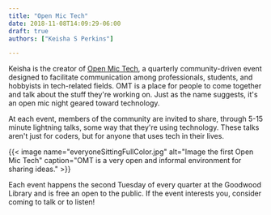 ```yaml
---
title: "Open Mic Tech"
date: 2018-11-08T14:09:29-06:00
draft: true
authors: ["Keisha S Perkins"]

---
```


Keisha is the creator of <a target="_blank" href="https://www.openmictech.com/">Open Mic Tech</a>, a quarterly community-driven event designed to facilitate communication among professionals, students, and hobbyists in tech-related fields. OMT is a place for people to come together and talk about the stuff they're working on. Just as the name suggests, it's an open mic night geared toward technology.

At each event, members of the community are invited to share, through 5-15 minute lightning talks, some way that they're using technology. These talks aren't just for coders, but for anyone that uses tech in their lives.

{{< image name="everyoneSittingFullColor.jpg" alt="Image the first Open Mic Tech" caption="OMT is a very open and informal environment for sharing ideas." >}}

Each event happens the second Tuesday of every quarter at the Goodwood Library and is free an open to the public. If the event interests you, consider coming to talk or to listen!